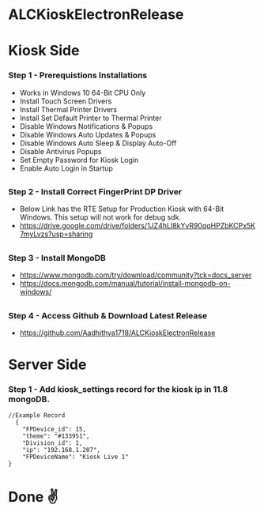 # ALCKioskElectronRelease

# Kiosk Side

### Step 1 - Prerequistions Installations
* Works in Windows 10 64-Bit CPU Only
* Install Touch Screen Drivers
* Install Thermal Printer Drivers
* Install Set Default Printer to Thermal Printer
* Disable Windows Notifications & Popups
* Disable Windows Auto Updates & Popups
* Disable Windows Auto Sleep & Display Auto-Off
* Disable Antivirus Popups
* Set Empty Password for Kiosk Login
* Enable Auto Login in Startup
##
### Step 2 - Install Correct FingerPrint DP Driver
* Below Link has the RTE Setup for Production Kiosk with 64-Bit Windows. This setup will not work for debug sdk.
* https://drive.google.com/drive/folders/1JZ4hLI8kYvR90qqHPZbKCPx5K7myLvzs?usp=sharing
##
### Step 3 - Install MongoDB
* https://www.mongodb.com/try/download/community?tck=docs_server
* https://docs.mongodb.com/manual/tutorial/install-mongodb-on-windows/
##
### Step 4 - Access Github & Download Latest Release
* https://github.com/Aadhithya1718/ALCKioskElectronRelease
##
# Server Side
### Step 1 - Add kiosk_settings record for the kiosk ip in 11.8 mongoDB.
```
//Example Record
  {
    "FPDevice_id": 15,
    "theme": "#133951",
    "Division_id": 1,
    "ip": "192.168.1.207",
    "FPDeviceName": "Kiosk Live 1"
}
```
##
# Done ✌️
##
